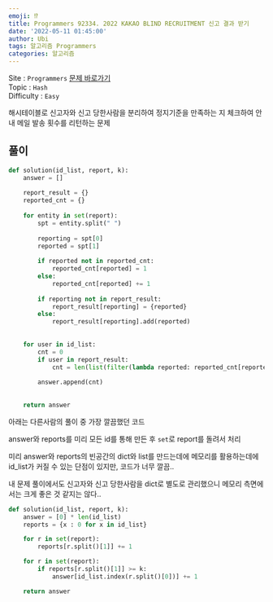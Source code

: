 ```yaml
---
emoji: ⁉️
title: Programmers 92334. 2022 KAKAO BLIND RECRUITMENT 신고 결과 받기
date: '2022-05-11 01:45:00'
author: Ubi
tags: 알고리즘 Programmers
categories: 알고리즘
---
```


Site : `Programmers` [문제 바로가기](https://programmers.co.kr/learn/courses/30/lessons/92334?language=python3)  
Topic : `Hash`  
Difficulty : `Easy`  


해시테이블로 신고자와 신고 당한사람을 분리하여 정지기준을 만족하는 지 체크하여 안내 메일 발송 횟수를 리턴하는 문제  


## 풀이

```python
def solution(id_list, report, k):
    answer = []
    
    report_result = {}
    reported_cnt = {}
    
    for entity in set(report):
        spt = entity.split(" ")
        
        reporting = spt[0]
        reported = spt[1]
        
        if reported not in reported_cnt:
            reported_cnt[reported] = 1
        else:
            reported_cnt[reported] += 1
            
        if reporting not in report_result:
            report_result[reporting] = {reported}
        else:
            report_result[reporting].add(reported)
            
        
    for user in id_list:
        cnt = 0
        if user in report_result:
            cnt = len(list(filter(lambda reported: reported_cnt[reported] >= k, report_result[user])))
        
        answer.append(cnt)        
        
    
    return answer
```



아래는 다른사람의 풀이 중 가장 깔끔했던 코드  

answer와 reports를 미리 모든 id를 통해 만든 후 `set`로 report를 돌려서 처리  

미리 answer와 reports의 빈공간의 dict와 list를 만드는데에 메모리를 활용하는데에 id_list가 커질 수 있는 단점이 있지만, 코드가 너무 깔끔..  

내 문제 풀이에서도 신고자와 신고 당한사람을 dict로 별도로 관리했으니 메모리 측면에서는 크게 좋은 것 같지는 않다..  



```python
def solution(id_list, report, k):
    answer = [0] * len(id_list)    
    reports = {x : 0 for x in id_list}

    for r in set(report):
        reports[r.split()[1]] += 1

    for r in set(report):
        if reports[r.split()[1]] >= k:
            answer[id_list.index(r.split()[0])] += 1

    return answer
```